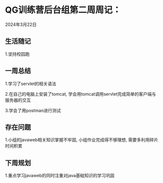 # QG训练营后台组第二周周记：
2024年3月22日

## 生活随记

1.坚持校园跑

## 一周总结
1.学习了servlet的相关语法

2.在自己的电脑上安装了tomcat, 学会用tomcat调用servlet完成简单的客户端与服务器的交互

3.学会了用postman进行测试


## 存在问题

1.小组的javaweb相关知识掌握不牢固, 小组作业完成得不够理想, 需要多利用碎片时间积累

## 下周规划

1.重点学习javaweb的同时注重对java基础知识的学习巩固

